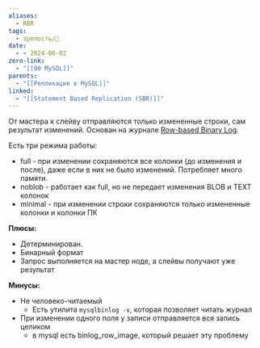 ```yaml
---
aliases:
  - RBR
tags:
  - зрелость/🌱
date:
  - - 2024-06-02
zero-link:
  - "[[00 MySQL]]"
parents:
  - "[[Репликация в MySQL]]"
linked:
  - "[[Statement Based Replication (SBR)]]"
---
```

От мастера к слейву отправляются только измененные строки, сам результат изменений. Основан на журнале [Row-based Binary Log](Журналы%20в%20MySQL.md#Row-based%20Binary%20Log).

Есть три режима работы:
- full - при изменении сохраняются все колонки (до изменения и после), даже если в них не было изменений. Потребляет много памяти.
- noblob - работает как full, но не передает изменения BLOB и TEXT колонок
- minimal - при изменении строки сохраняются только измененные колонки и колонки ПК

**Плюсы:**
- Детерминирован.
- Бинарный формат
- Запрос выполняется на мастер ноде, а слейвы получают уже результат

**Минусы:**
- Не человеко-читаемый
	- Есть утилита `mysqlbinlog -v`, которая позволяет читать журнал
- При изменении одного поля у записи отправляется вся запись целиком
	- в mysql есть binlog_row_image, который решает эту проблему
